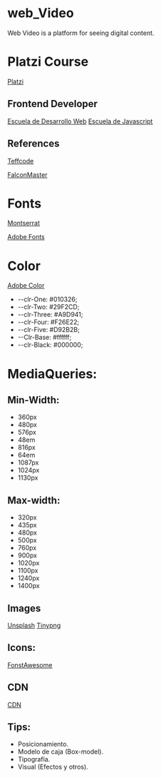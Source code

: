 # web_Video
Web Video is a platform for seeing digital content.

# Platzi Course
[Platzi](https://platzi.com/home)

## Frontend Developer
[Escuela de Desarrollo Web](https://platzi.com/web/)
[Escuela de Javascript](https://platzi.com/escuela-javascript/)

## References 
[Teffcode](https://linktr.ee/teffcode)

[FalconMaster](https://www.youtube.com/watch?v=uDqW8bCFhps)

# Fonts
[Montserrat](https://fonts.google.com/specimen/Montserrat?preview.text_type=custom)

[Adobe Fonts](https://fonts.adobe.com/)
# Color
[Adobe Color](https://color.adobe.com/es/create/color-wheel)
- --clr-One: #010326;
- --clr-Two: #29F2CD;
- --clr-Three: #A9D941;
- --clr-Four: #F26E22;
- --clr-Five: #D92B2B;
- --Clr-Base: #ffffff;
- --clr-Black: #000000;

# MediaQueries: 
## Min-Width: 
- 360px
- 480px 
- 576px
- 48em 
- 816px
- 64em 
- 1087px
- 1024px
- 1130px


## Max-width:
- 320px 
- 435px
- 480px 
- 500px 
- 760px
- 900px 
- 1020px
- 1100px 
- 1240px
- 1400px

## Images
[Unsplash](https://unsplash.com/)
[Tinypng](https://tinypng.com/)
## Icons:
[FonstAwesome](https://fontawesome.com/icons?d=gallery&p=2)

## CDN
[CDN](https://cdnjs.com/)

## Tips:
- Posicionamiento.
- Modelo de caja (Box-model).
- Tipografía.
- Visual (Efectos y otros).


